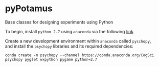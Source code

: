 # pyPotamus
Base classes for designing experiments using Python 

To begin, install `python 2.7` using `anaconda` via the following [link](https://www.anaconda.com/download/#macos).

Create a new development environment within `anaconda` called `pyschopy`, and install the `psychopy` libraries and its required dependencies:

```
conda create -n psychopy --channel https://conda.anaconda.org/CogSci psychopy pyglet wxpython pygame python=2.7
```

